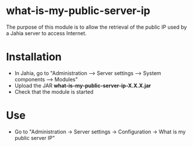 # what-is-my-public-server-ip

The purpose of this module is to allow the retrieval of the public IP used by a Jahia server to access Internet.

# Installation

- In Jahia, go to "Administration --> Server settings --> System components --> Modules"
- Upload the JAR **what-is-my-public-server-ip-X.X.X.jar**
- Check that the module is started

# Use

- Go to "Administration -> Server settings -> Configuration -> What is my public server IP"

